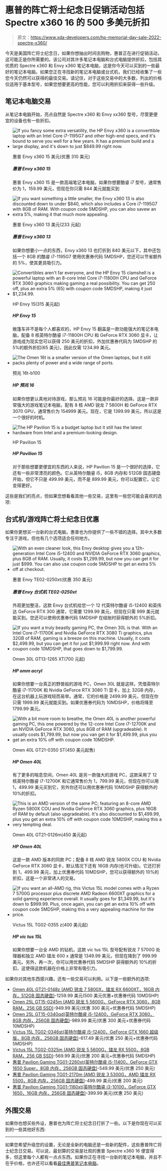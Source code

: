 # 惠普的阵亡将士纪念日促销活动包括 Spectre x360 16 的 500 多美元折扣

> 原文：<https://www.xda-developers.com/hp-memorial-day-sale-2022-spectre-x360/>

今天是美国阵亡将士纪念日，如果你想抽出时间去购物，惠普正在进行促销活动，这可能正是你所需要的。该公司对其许多笔记本电脑和台式电脑提供折扣，包括其优质的 Spectre x360 和 Envy x360 笔记本电脑，这是你今天可以买到的一些最好的笔记本电脑。如果您正在寻找新的笔记本电脑或台式机，我们已经收集了一些您今天仍然可以获得的最佳交易。请记住，对于这些交易中的大多数，列出的价格仅适用于基本型号，如果您想要更高的性能，您可以利用折扣来获得一些升级。

## 笔记本电脑交易

从笔记本电脑开始，亮点自然是 Spectre x360 和 Envy xx360 型号，尽管更便宜的设备也有一些折扣。

*   <picture>![If you fancy some extra versatility, the HP Envy x360 is a converttible laptop with an Intel Core i7-1195G7 and other high-end specs, and it's bound to serve you well for a few years. It has a premium build and a large display, and it's down to just $849.99 right now.](img/1ad6ea5712e6773613e3d0ee7bbaa0a1.png)</picture>

    惠普 Envy x360 15 美元(优惠 310 美元)

    ##### 惠普 Envy x360 15

    惠普 Envy x360 15 是一款高端笔记本电脑，如果你想要酷睿 i7 型号，通常售价为 1，159.99 美元，但现在你只需 844 美元就能买到

*   <picture>![If you want something a little smaller, the Envy x360 13 is also discounted down to under $840, which also includes a Core i7-1195G7 with 8GB of RAM. With coupon code 5MDSHP, you can also savew an extra 5%, making it that much more appealing.](img/7ac2a8aa7fd61e62bd9c1bd56e70a29d.png)</picture>

    惠普 Envy x360 13 美元(233 元起)

    ##### 惠普 Envy x360 13

    如果你想要小一点的东西，Envy x360 13 也打折到 840 美元以下，其中还包括一个 8GB 的酷睿 i7-1195G7 使用优惠券代码 5MDSHP，您还可以节省额外的 5%，使其更具吸引力。

*   <picture>![Convertibles aren't far everyone, and the HP Envy 15 clamshell is a powerful laptop with an 8-core Intel Core i7-11800H CPU and GeForce RTX 3060 graphics making gaming a real possibility. You can get $250 off, plus an extra 5% ($65) with coupon code 5MDSHP, making it just $1,234.99.](img/49f2c3b008b8d0865cafc796f35b0315.png)</picture>

    HP Envy 15(315 美元起)

    ##### HP Envy 15

    敞篷车并不是每个人都喜欢的，HP Envy 15 翻盖是一款功能强大的笔记本电脑，配备 8 核英特尔酷睿 i7-11800H CPU 和 GeForce RTX 3060 显卡，让游戏成为现实您可以获得 250 美元的折扣，外加优惠券代码为 5MDSHP 的 5%的额外折扣(65 美元)，因此仅需 1234.99 美元。

*   <picture>![The Omen 16t is a smaller version of the Omen laptops, but it still packs plenty of power and a wide range of ports.](img/c8f7153a6443a92bb2786e9f99ea6b4f.png)</picture>

    预兆 16t-b100

    ##### HP 预兆 16

    如果你想更认真地对待游戏，那么预兆 16 可能是你最好的选择。这是一款非常强大的游戏笔记本电脑，配有 8 核 AMD 锐龙 7 5800H 和 GeForce RTX 3070 GPU，通常售价为 154999 美元。现在，它是 1399.99 美元，所以这是一个很好的时机。

*   <picture>![The HP Pavilion 15 is a budget laptop but it still has the latest hardware from Intel and a premium-looking design.](img/e0a675794a93b0c8fed976e91eaf9f21.png)</picture>

    HP Pavilion 15

    ##### HP Pavilion 15

    对于那些想要更便宜的东西的人来说，HP Pavilion 15 是一个很好的选择，它还有一些非常漂亮的颜色。它从英特尔酷睿 i5，8GB 内存和 512GB 固态硬盘开始，但它不只是 499.99 美元，而不是 899.99 美元，你可以配置它，让它变得更好。

这些是我们的亮点，但如果您想看看其他一些交易，这里有一些您可能会喜欢的选项:

## 台式机/游戏阵亡将士纪念日优惠

如果你更想买一台新的台式电脑，惠普也为你提供了一些不错的选择。其中大多数专注于游戏，但也有几个选项适合任何地方。

*   <picture>![With an even cleaner look, this Envy desktop gives you a 12h-generation Intel Core i5-12400 and NVIDIA GeForce RTX 3060 graphics, plus 8GB of RAM. Usually, it costs $1,299.99, but now you can get it for just $999\. You can also use coupon code 5MDSHP to get an extra 5% off at checkout.](img/982ce6a3886fc12e24758098647b5a68.png)</picture>

    惠普 Envy TE02-0250xt(优惠 350 美元)

    ##### 惠普 Envy 台式机 TE02-0250xt

    外观更加整洁，这款 Envy 台式机给您一个 12 代英特尔酷睿 i5-12400 和英伟达 GeForce RTX 300 通常，它需要 1299.99 美元，但现在只需 999 美元就能买到。您还可以使用优惠券代码 5MDSHP 在结账时获得额外的 5%折扣。

*   <picture>![If you want a truly beastly gaming PC, the Omen 30L is that. With an Intel Core i7-11700K and Nvidia GeForce RTX 3080 Ti graphics, plus 32GB of RAM, gaming is a breeze on this machine. Usually, it costs $2,499.99, but you can get it for just $1,999.99 right now. And with coupon code 10MDSHP, that goes down to $1,799.99.](img/b9c560317b5160d3ee6099dd7a2b6278.png)</picture>

    Omen 30L GT13-1265 XT(700 元起)

    ##### HP omm acryl

    如果你想要一台真正的野兽般的游戏 PC，Omen 30L 就是这样。凭借英特尔酷睿 i7-11700K 和 Nvidia GeForce RTX 3080 Ti 显卡，加上 32GB 内存，在这台机器上玩游戏轻而易举。通常，它的价格是 2499.99 美元，但现在你只需 1999.99 美元就能买到。如果优惠券代码为 10MDSHP，价格将降至 1799.99 美元。

*   <picture>![With a bit more room to breathe, the Omen 40L is another powerful gaming PC, this one powered by the 12-core Intel Core i7-12700K and an NVIDIA GeForce RTX 3060, plus 8GB of RAM (upgradeable). It usually costs $1,799.99, but now you van get it for $1,499.99, plus you get an extra 10% off with coupon code 10MDSHP.](img/8ce5858f56245452141a2724083921af.png)</picture>

    Omen 40L GT21-0350 ST(450 美元起售)

    ##### HP Omen 40L

    有了更多的喘息空间，Omen 40L 是另一款强大的游戏 PC，这款采用了 12 核英特尔酷睿 i7-12700K 和它通常售价为 1，799.99 美元，但现在你可以用 1，499.99 美元买到它，另外你还可以用优惠券代码 10MDSHP 获得额外的 10%的折扣。

*   <picture>![This is an AMD version of the same PC; featuring an 8-core AMD Ryzen 5800X COU and Nvidia GeForce RTX 3060 graphics, plus 16GB of RAM by default (also upgradeable). It's also discounted to $1,499.99, plus you get an extra 10% off with coupon code 10MDSHP, making this a very tempting deal.](img/a94c1efedb98e8a2e5eaf84336c6cf19.png)</picture>

    Omen 40L GT21-0126m(450 美元起)

    ##### HP Omen 40L

    这是一款 AMD 版本的同款 PC；配备 8 核 AMD 锐龙 5800X COU 和 Nvidia GeForce RTX 3060 显卡，默认情况下还有 16GB 内存(也可升级)。它还打折到 1，499.99 美元，加上优惠券代码 10MDSHP，您可以获得额外的 10%的折扣，这是一个非常诱人的交易。

*   <picture>![If you want an all-AMD rig, this Victus 15L model comes with a Ryzen 7 5700G processor plus discrete AMD Radeon 6600XT graphics for a solid gaming experience overall. It usually goes for $1,349.99, but it's down to $999.99\. Plus, once again, you can get an extra 10% off with coupon code 5MDSHP, making this a very appealing machine for the price.](img/d1746e79d4da47831d45706b3039deee.png)</picture>

    Victus 15L TG02-0355 z(400 美元起)

    ##### HP vic tus 15L

    如果你想要一台全 AMD 的钻机，这款 vic tus 15L 型号配有锐龙 7 5700G 处理器和独立 AMD 镭龙 600 x 通常是 1349.99 美元，但现在降到了 999.99 美元。另外，再一次，你可以用优惠券代码 5MDSHP 获得额外的 10%的折扣，这使得这款机器在价格上非常有吸引力。

如果你对其他东西感兴趣，还有一些交易可以利用。以下是一些额外的选项:

*   [Omen 40L GT21-0148z (AMD 锐龙 7 5800X，镭龙 RX 6600XT，16GB 内存，512GB 固态硬盘)](https://shop-links.co/1775866046904151249?u1=3153d106-ab81-4ed1-8e89-681f7143b7c7)-1259.99 美元(500 美元优惠+优惠券代码 10MDSHP)
*   [Omen 25L GT15-0245m (AMD 锐龙 5 5600G，GeForce RTX 3060，8GB RAM，256 GB SSD)](https://shop-links.co/1775866047408258733?u1=a0a9d9dd-a1fd-4877-9481-e8555f23e614)-949.99 美元(优惠 300 美元+优惠券代码 5MDSHP)
*   [Omen 25L GT15-0340qd(英特尔酷睿 i5-12400，GeForce RTX 3060，8GB 内存，256GB 固态硬盘)](https://shop-links.co/1775866047735454660?u1=0d2ededa-d8d0-4daa-8def-04b7cc75e7d8)-989.99 美元(优惠 300 美元+优惠券代码 10MDSHP)
*   [Victus 15L TG02-0346st(英特尔酷睿 i5-12400，GeForce GTX 1660 超级版，8GB 内存，256GB 固态硬盘)](https://shop-links.co/1775866048443282247?u1=4b171ea6-e050-4236-9107-b72b48b71160)-617.49 美元(优惠 250 美元+优惠券代码 5MDSHP)
*   [Victus 15L TG02-0325m (AMD 锐龙 5 5600G，镭龙 RX 5500，8GB RAM，256 GB SSD)](https://shop-links.co/1775866050044582411?u1=7a646f79-87d3-49dc-a9c1-f571e47e772d)-569.99 美元(优惠 200 美元+优惠券代码 5MDSHP)
*   [惠普 Pavilion Gaming TG01-2260xt(英特尔酷睿 i5-11400，GeForce GTX 1650 Super，8GB 内存，256GB 固态硬盘)](https://shop-links.co/1775866050110840208?u1=864c0dd5-584f-4156-9ba1-4b750f045043)-549.99 美元(优惠 250 美元)
*   [惠普 Pavilion Gaming TG01-2170m (AMD 锐龙 3 5300G，AMD 镭龙 RX 5500，8GB 内存，256GB 固态硬盘)](https://shop-links.co/1775866049595642787?u1=2b05e1d3-2dd0-444c-b541-eff0f7ea6f57)-499.99 美元(优惠 200 美元)
*   [惠普 Pavilion Gaming TG01-1160xt(英特尔酷睿 i3-10100，GeForce GTX 1650，16GB 内存，256GB 固态硬盘)](https://shop-links.co/1775866050595872502?u1=cbf91de0-1f14-4bdf-ae6b-c1ef79f56002)-399.99 美元(优惠 250 美元)

## 外围交易

如果你也想买些外设，惠普也为阵亡将士纪念日打折了一些。以下是你现在可以买到的一些其他好东西:

* * *

如果您希望升级您的设置，无论是全新的电脑还是一些新的配件，这些惠普阵亡将士纪念日交易。可以说，最划算的交易是壮观的惠普 Spectre x360 16 便宜得多，但这里每个人都有一点点东西。如果你正在寻找一台新的笔记本电脑，并且不在乎价格，也许还可以看看[最佳惠普笔记本电脑](https://www.xda-developers.com/best-hp-laptops/)。